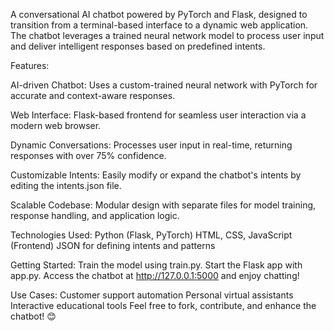 A conversational AI chatbot powered by PyTorch and Flask, designed to transition from a terminal-based interface to a dynamic web application. The chatbot leverages a trained neural network model to process user input and deliver intelligent responses based on predefined intents.

Features:

AI-driven Chatbot: Uses a custom-trained neural network with PyTorch for accurate and context-aware responses.

Web Interface: Flask-based frontend for seamless user interaction via a modern web browser.

Dynamic Conversations: Processes user input in real-time, returning responses with over 75% confidence.

Customizable Intents: Easily modify or expand the chatbot's intents by editing the intents.json file.

Scalable Codebase: Modular design with separate files for model training, response handling, and application logic.

Technologies Used:
Python (Flask, PyTorch)
HTML, CSS, JavaScript (Frontend)
JSON for defining intents and patterns


Getting Started:
Train the model using train.py.
Start the Flask app with app.py.
Access the chatbot at http://127.0.0.1:5000 and enjoy chatting!

Use Cases:
Customer support automation
Personal virtual assistants
Interactive educational tools
Feel free to fork, contribute, and enhance the chatbot! 😊
